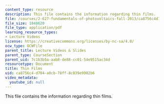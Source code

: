 ```yaml
---
content_type: resource
description: This file contains the information regarding thin films.
file: /courses/2-627-fundamentals-of-photovoltaics-fall-2013/ca8756c4d704a0cb78ff8c839e9902b6_MIT2_627F13_lec12-13.pdf
file_size: 1840620
file_type: application/pdf
learning_resource_types:
- Lecture Videos
license: https://creativecommons.org/licenses/by-nc-sa/4.0/
ocw_type: OCWFile
parent_title: Lecture Videos & Slides
parent_type: CourseSection
parent_uid: 7c1b3b5a-aab8-de88-cc01-54e9515ac34d
resourcetype: Document
title: Thin Films
uid: ca8756c4-d704-a0cb-78ff-8c839e9902b6
video_metadata:
  youtube_id: null
---
```

This file contains the information regarding thin films.